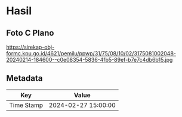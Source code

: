 # Hasil

## Foto C Plano

https://sirekap-obj-formc.kpu.go.id/4621/pemilu/ppwp/31/75/08/10/02/3175081002048-20240214-184600--c0e08354-5836-4fb5-89ef-b7e7c4db6b15.jpg


## Metadata

| Key        | Value               |
| ---------- | ------------------- |
| Time Stamp | 2024-02-27 15:00:00 |



